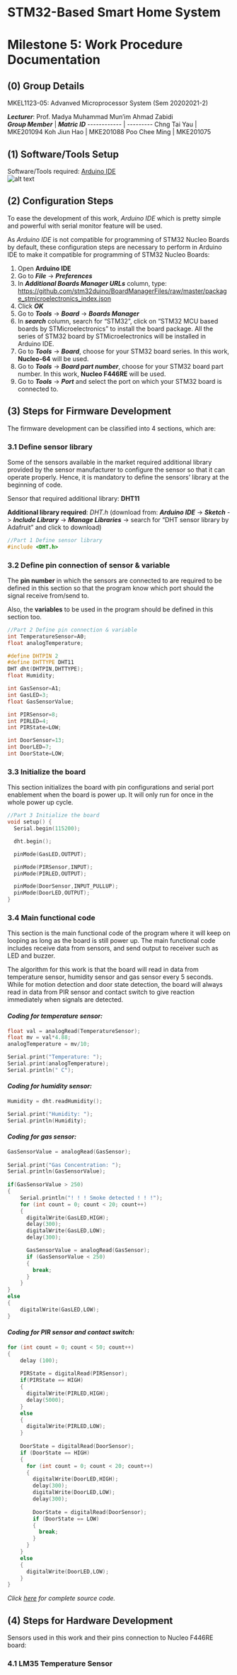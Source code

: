 # **STM32-Based Smart Home System**<br />
# **Milestone 5: Work Procedure Documentation**<br />

## **(0) Group Details**<br />
MKEL1123-05: Advanved Microprocessor System (Sem 20202021-2)<br />

_**Lecturer**_: Prof. Madya Muhammad Mun’im Ahmad Zabidi<br />
_**Group Member**_ | _**Matric ID**_
------------ | ---------
Chng Tai Yau | MKE201094
Koh Jiun Hao | MKE201088
Poo Chee Ming | MKE201075

## **(1) Software/Tools Setup**<br />
Software/Tools required: [Arduino IDE](https://www.arduino.cc/en/software)<br />
![alt text](https://github.com/Jiunhao97/screenshot/blob/main/Screenshot%202021-06-18%20194923.jpg)<br />

## **(2) Configuration Steps**<br />
To ease the development of this work, *Arduino IDE* which is pretty simple and powerful with serial monitor feature will be used.<br />

As *Arduino IDE* is not compatible for programming of STM32 Nucleo Boards by default, these configuration steps are necessary to perform in Arduino IDE to make it compatible for programming of STM32 Nucleo Boards:<br />

   1. Open **Arduino IDE**
   2.	Go to _**File**_ -> _**Preferences**_
   3.	In _**Additional Boards Manager URLs**_ column, type: https://github.com/stm32duino/BoardManagerFiles/raw/master/package_stmicroelectronics_index.json
   4.	Click _**OK**_
   5.	Go to _**Tools**_ -> _**Board**_ -> _**Boards Manager**_
   6.	In _**search**_ column, search for “STM32”, click on “STM32 MCU based boards by STMicroelectronics” to install the board package. All the series of STM32 board by STMicroelectronics will be installed in Arduino IDE.
   7.	Go to _**Tools**_ -> _**Board**_, choose for your STM32 board series. In this work, **Nucleo-64** will be used.
   8.	Go to _**Tools**_ -> _**Board part number**_, choose for your STM32 board part number. In this work, **Nucleo F446RE** will be used.
   9.	Go to _**Tools**_ -> _**Port**_ and select the port on which your STM32 board is connected to.<br />
 
## **(3) Steps for Firmware Development**<br />
The firmware development can be classified into 4 sections, which are:<br />
 
### **3.1 Define sensor library**<br />
Some of the sensors available in the market required additional library provided by the sensor manufacturer to configure the sensor so that it can operate properly. Hence, it is mandatory to define the sensors’ library at the beginning of code.<br />

Sensor that required additional library: **DHT11**<br />

__Additional library required__: *DHT.h* (download from: _**Arduino IDE**_ -> _**Sketch**_ -> _**Include Library**_ -> _**Manage Libraries**_ -> search for “DHT sensor library by Adafruit” and click to download)<br />

```C++
//Part 1 Define sensor library
#include <DHT.h>
```

### **3.2 Define pin connection of sensor & variable**<br />
The **pin number** in which the sensors are connected to are required to be defined in this section so that the program know which port should the signal receive from/send to.<br />

Also, the **variables** to be used in the program should be defined in this section too.<br />

```C++
//Part 2 Define pin connection & variable
int TemperatureSensor=A0;
float analogTemperature;

#define DHTPIN 2
#define DHTTYPE DHT11
DHT dht(DHTPIN,DHTTYPE);
float Humidity;

int GasSensor=A1;
int GasLED=3;
float GasSensorValue;

int PIRSensor=8;
int PIRLED=4;
int PIRState=LOW;

int DoorSensor=13;
int DoorLED=7;
int DoorState=LOW;
```

### **3.3 Initialize the board**<br />
This section initializes the board with pin configurations and serial port enablement when the board is power up. It will only run for once in the whole power up cycle.<br />

```C++
//Part 3 Initialize the board
void setup() {
  Serial.begin(115200);

  dht.begin();

  pinMode(GasLED,OUTPUT);

  pinMode(PIRSensor,INPUT);
  pinMode(PIRLED,OUTPUT);

  pinMode(DoorSensor,INPUT_PULLUP);
  pinMode(DoorLED,OUTPUT);
}
```

### **3.4 Main functional code**<br />
This section is the main functional code of the program where it will keep on looping as long as the board is still power up. The main functional code includes receive data from sensors, and send output to receiver such as LED and buzzer.<br />

The algorithm for this work is that the board will read in data from temperature sensor, humidity sensor and gas sensor every 5 seconds. While for motion detection and door state detection, the board will always read in data from PIR sensor and contact switch to give reaction immediately when signals are detected.<br />

#### *Coding for temperature sensor:*<br />
```C++
float val = analogRead(TemperatureSensor);
float mv = val*4.88;
analogTemperature = mv/10;

Serial.print("Temperature: ");
Serial.print(analogTemperature);
Serial.println(" C");
```

#### *Coding for humidity sensor:*<br />
```C++
Humidity = dht.readHumidity();

Serial.print("Humidity: ");
Serial.println(Humidity);
```

#### *Coding for gas sensor:*<br />
```C++
GasSensorValue = analogRead(GasSensor);
  
Serial.print("Gas Concentration: ");
Serial.println(GasSensorValue);
  
if(GasSensorValue > 250)
{
    Serial.println("! ! ! Smoke detected ! ! !");
    for (int count = 0; count < 20; count++)
    {
      digitalWrite(GasLED,HIGH);
      delay(300);
      digitalWrite(GasLED,LOW);
      delay(300);

      GasSensorValue = analogRead(GasSensor);
      if (GasSensorValue < 250)
      {
        break;
      }
    }
}
else
{
    digitalWrite(GasLED,LOW);
}
```

#### *Coding for PIR sensor and contact switch:*<br />
```C++
for (int count = 0; count < 50; count++)
{
    delay (100);
    
    PIRState = digitalRead(PIRSensor);
    if(PIRState == HIGH)
    {
      digitalWrite(PIRLED,HIGH);
      delay(5000); 
    }
    else
    {
      digitalWrite(PIRLED,LOW);
    }
  
    DoorState = digitalRead(DoorSensor);
    if (DoorState == HIGH)
    {
      for (int count = 0; count < 20; count++)
      {
        digitalWrite(DoorLED,HIGH);
        delay(300);
        digitalWrite(DoorLED,LOW);
        delay(300);
        
        DoorState = digitalRead(DoorSensor);
        if (DoorState == LOW)
        {
          break;
        }
      }
    }
    else
    {
      digitalWrite(DoorLED,LOW);
    }
}
```

*Click [here](https://github.com/Jiunhao97/Milestone5_Smart_Home_IoT/blob/main/stm32_iot_smart_home.ino) for complete source code.*<br />

## **(4) Steps for Hardware Development**<br />
Sensors used in this work and their pins connection to Nucleo F446RE board:<br />
 
### **4.1 LM35 Temperature Sensor**<br />

